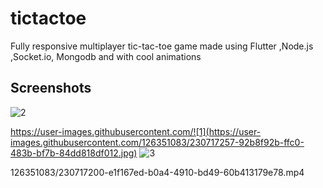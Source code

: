 # tictactoe

Fully responsive multiplayer tic-tac-toe game made using Flutter ,Node.js ,Socket.io, Mongodb and with cool animations

## Screenshots


![2](https://user-images.githubusercontent.com/126351083/230717251-9219d9d3-13c4-4a87-a3f2-ef7643b77a41.jpg)



https://user-images.githubusercontent.com/![1](https://user-images.githubusercontent.com/126351083/230717257-92b8f92b-ffc0-483b-bf7b-84dd818df012.jpg)
![3](https://user-images.githubusercontent.com/126351083/230717263-503d7288-4644-49b6-9586-71717d9fe0d9.jpg)


126351083/230717200-e1f167ed-b0a4-4910-bd49-60b413179e78.mp4



